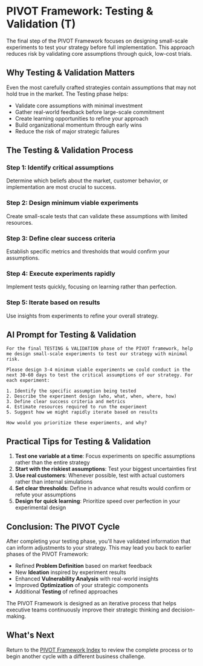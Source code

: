 # PIVOT Framework: Testing & Validation (T)

The final step of the PIVOT Framework focuses on designing small-scale experiments to test your strategy before full implementation. This approach reduces risk by validating core assumptions through quick, low-cost trials.

## Why Testing & Validation Matters

Even the most carefully crafted strategies contain assumptions that may not hold true in the market. The Testing phase helps:

- Validate core assumptions with minimal investment
- Gather real-world feedback before large-scale commitment
- Create learning opportunities to refine your approach
- Build organizational momentum through early wins
- Reduce the risk of major strategic failures

## The Testing & Validation Process

### Step 1: Identify critical assumptions
Determine which beliefs about the market, customer behavior, or implementation are most crucial to success.

### Step 2: Design minimum viable experiments
Create small-scale tests that can validate these assumptions with limited resources.

### Step 3: Define clear success criteria
Establish specific metrics and thresholds that would confirm your assumptions.

### Step 4: Execute experiments rapidly
Implement tests quickly, focusing on learning rather than perfection.

### Step 5: Iterate based on results
Use insights from experiments to refine your overall strategy.

## AI Prompt for Testing & Validation

```
For the final TESTING & VALIDATION phase of the PIVOT framework, help me design small-scale experiments to test our strategy with minimal risk.

Please design 3-4 minimum viable experiments we could conduct in the next 30-60 days to test the critical assumptions of our strategy. For each experiment:

1. Identify the specific assumption being tested
2. Describe the experiment design (who, what, when, where, how)
3. Define clear success criteria and metrics
4. Estimate resources required to run the experiment
5. Suggest how we might rapidly iterate based on results

How would you prioritize these experiments, and why?
```

## Practical Tips for Testing & Validation

1. **Test one variable at a time**: Focus experiments on specific assumptions rather than the entire strategy
2. **Start with the riskiest assumptions**: Test your biggest uncertainties first
3. **Use real customers**: Whenever possible, test with actual customers rather than internal simulations
4. **Set clear thresholds**: Define in advance what results would confirm or refute your assumptions
5. **Design for quick learning**: Prioritize speed over perfection in your experimental design

## Conclusion: The PIVOT Cycle

After completing your testing phase, you'll have validated information that can inform adjustments to your strategy. This may lead you back to earlier phases of the PIVOT Framework:

- Refined **Problem Definition** based on market feedback
- New **Ideation** inspired by experiment results
- Enhanced **Vulnerability Analysis** with real-world insights
- Improved **Optimization** of your strategic components
- Additional **Testing** of refined approaches

The PIVOT Framework is designed as an iterative process that helps executive teams continuously improve their strategic thinking and decision-making.

## What's Next

Return to the [PIVOT Framework Index](index.md) to review the complete process or to begin another cycle with a different business challenge.
